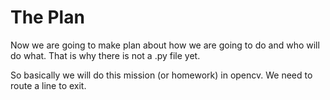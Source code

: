 # The Plan

Now we are going to make plan about how we are going to do and who will do what.
That is why there is not a .py file yet.

So basically we will do this mission (or homework) in opencv.
We need to route a line to exit.
